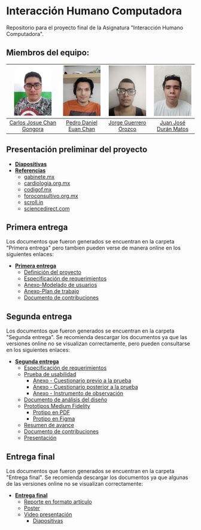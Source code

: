 # Interacción Humano Computadora
Repositorio para el proyecto final de la Asignatura "Interacción Humano Computadora".

## Miembros del equipo:

| <img src="assets/CarlosChan.jpg" width=100> | <img src="assets/PedroEuan.jpeg" width=100> | <img src="assets/JorgeGuerrero.jpeg" width=100> | <img src="assets/JuanDuran.jpeg" width=100> | 
| :----: | :----: | :----: | :----: |
| [Carlos Josue Chan Gongora](https://github.com/Shadic78) | [Pedro Daniel Euan Chan](https://github.com/dongato99) | [Jorge Guerrero Orozco](https://github.com/llYOrchll) | [Juan José Durán Matos](https://github.com/Juancrack97) |

## Presentación preliminar del proyecto

* **[Diapositivas](https://www.figma.com/file/ajxmUITsF8BkxAxivxNG8P/ProyectoIHCPresentacion?node-id=0%3A1)**
* **[Referencias](https://www.figma.com/file/ajxmUITsF8BkxAxivxNG8P/ProyectoIHCPresentacion?node-id=7%3A1260)**
    * [gabinete.mx](https://gabinete.mx/images/datadato/donacion/ST_donacion_sangre_2019.pdf)
    * [cardiologia.org.mx](https://www.cardiologia.org.mx/atencion_medica/banco_de_sangre/)
    * [codigof.mx](https://codigof.mx/donar-sangre-regalar-vida/)
    * [foroconsultivo.org.mx](https://foroconsultivo.org.mx/INCyTU/index.php/notas/salud/124-30-donacion-de-sangre-en-mexico-n-2)
    * [scroll.in](https://scroll.in/pulse/841558/blood-donation-apps-are-here-to-help-in-medical-emergencies-but-where-does-the-blood-really-go)
    * [sciencedirect.com](https://www.sciencedirect.com/science/article/pii/S2666990021000045)

## Primera entrega

Los documentos que fueron generados se encuentran en la carpeta "Primera entrega" pero tambien pueden verse
de manera online en los siguientes enlaces:
* **[Primera entrega](https://alumnosuady-my.sharepoint.com/:f:/g/personal/a18016316_alumnos_uady_mx/Eikd-WKWGwZClaxpxrIkzSYBWaDTfzJcimM2fv-5Lzexeg?e=IJ2B6C)**
	* [Definición del proyecto](https://alumnosuady-my.sharepoint.com/:w:/g/personal/a18016316_alumnos_uady_mx/EXIer8UWKqpIrAZN_w3Od6QBksbNG0FqsMtnpYGp4pgmZg?e=GDToYQ)
	* [Especificación de requerimientos](https://alumnosuady-my.sharepoint.com/:w:/g/personal/a18016316_alumnos_uady_mx/EYwVGUBSwRJMmOFeztnbwrkBaWHu00cRRscMRD1-UunSRA?e=pCZ5bA)
	* [Anexo-Modelado de usuarios](https://alumnosuady-my.sharepoint.com/:w:/g/personal/a18016316_alumnos_uady_mx/EeOVmZnApQlAtbLMNzCVxgYB5ZF035ZNx2dA1nv_EPkrEQ?e=ckjCnf)
	* [Anexo-Plan de trabajo](https://alumnosuady-my.sharepoint.com/:w:/g/personal/a18016316_alumnos_uady_mx/EZTuCeeZtdxOr_Oo6QRyaCcBoB-LSV1oaYUyAvTrmupqYA?e=TE1mSo)
	* [Documento de contribuciones](https://alumnosuady-my.sharepoint.com/:w:/g/personal/a18016316_alumnos_uady_mx/EeqhL-0HgrhFgREWEihd14wBtzET8zrN0X3t06_r8RvgtA?e=CQYTLy)
	
## Segunda entrega

Los documentos que fueron generados se encuentran en la carpeta "Segunda entrega". Se recomienda descargar los documentos ya que las versiones online
no se visualizan correctamente, pero pueden consultarse en los siguientes enlaces:
* **[Segunda entrega](https://alumnosuady-my.sharepoint.com/:f:/g/personal/a18016316_alumnos_uady_mx/Euc2DfTLIKNCrsp5-e2jwWwBEeoNydaQFa_YA3EKE06pIQ?e=1xCyjN)**
	* [Especificación de requerimientos](https://alumnosuady-my.sharepoint.com/:w:/g/personal/a18016316_alumnos_uady_mx/EUEK8WRxyj5MpTC0v2OSTn0BtWha2CzdDJVKW3QbHYCjeA?e=yDteFT)
	* [Prueba de usabilidad](https://alumnosuady-my.sharepoint.com/:w:/g/personal/a18016316_alumnos_uady_mx/Earma32vdf9BlTflkGxRi64BiSAal_D_BA1ooOkutWmobQ?e=dh5ifz)
		* [Anexo - Cuestionario previo a la prueba](https://alumnosuady-my.sharepoint.com/:w:/g/personal/a18016316_alumnos_uady_mx/EXEVV9JgSgZJtmrfTQNzteMBrYQbO4yUDgIfjfmjYuez3A?e=eQ5DKn)
		* [Anexo - Cuestionario posterior a la prueba](https://alumnosuady-my.sharepoint.com/:w:/g/personal/a18016316_alumnos_uady_mx/ESul2_-NNsFElnv5WNiZh-IB2KL0gqM_Nk58dJwIPAoqiw?e=7P2Xle)
		* [Anexo - Instrumento de observación](https://alumnosuady-my.sharepoint.com/:w:/g/personal/a18016316_alumnos_uady_mx/EegX8oxjWI9KlCBiHjkBJvIBzA38g_8AtwaCeFP-ykiI1g?e=3heOdX)		
	* [Documento de análisis del diseño](https://alumnosuady-my.sharepoint.com/:w:/g/personal/a18016316_alumnos_uady_mx/EX65e37YcPdLkG-pd2dI0_MBvHivHNT1WSlYk7qUwV11MA?e=OGINEc)
	* [Prototipos Medium Fidelity](https://www.figma.com/proto/Gl2Ls3OO5DtZFIpBOwQHZk/IHC?page-id=0%3A1&node-id=67%3A240&viewport=-2969%2C531%2C0.4267433285713196&scaling=scale-down)
		* [Protipo en PDF](https://alumnosuady-my.sharepoint.com/:b:/g/personal/a18016316_alumnos_uady_mx/EXBfBJbXmdJNif6UmFsarisBJUAGw6YLk5W03cx_-7RUWQ?e=cbRDax)
		* [Protipo en Figma](https://www.figma.com/file/Gl2Ls3OO5DtZFIpBOwQHZk/IHC?node-id=0%3A1)
	* [Resumen de avance](https://alumnosuady-my.sharepoint.com/:w:/g/personal/a18016316_alumnos_uady_mx/EU45Q4WfJyxIiHN8ACWlXREBOPnIUa0Zsdo79_uYo9FjBg?e=eZtyca)
	* [Documento de contribuciones](https://alumnosuady-my.sharepoint.com/:w:/g/personal/a18016316_alumnos_uady_mx/ETvdCUZUc-pJjG-kZiO1K6ABlUC4mm7eF_dm8zB-AnjXbQ?e=PVour4)
	* [Presentación](https://alumnosuady-my.sharepoint.com/:p:/g/personal/a18016316_alumnos_uady_mx/EZIPMx2LaPRDuvD0ZIu_jPoBazYZ0fTMgSlVp0p4PcYmIQ?e=5e0Om1)
	
## Entrega final

Los documentos que fueron generados se encuentran en la carpeta "Entrega final". Se recomienda descargar los documentos ya que algunas de las
versiones online no se visualizan correctamente:
* **[Entrega final](https://alumnosuady-my.sharepoint.com/:f:/g/personal/a18016316_alumnos_uady_mx/EsSXX1ck3VZCj3rhVuqOG34BnzNjxWCCP97cZy6z1E5b2w?e=oCzUxR)**
	* [Reporte en formato artículo](https://alumnosuady-my.sharepoint.com/:w:/g/personal/a18016316_alumnos_uady_mx/EThToEpjSNBCjqM_rGtEPMIBsLQNcHAg7pWMQT9druu_xQ?e=HrhW58)
	* [Poster](https://alumnosuady-my.sharepoint.com/:b:/g/personal/a18016316_alumnos_uady_mx/EU_3kU405OdAkDRPG2yjcOUB0YWJbABLpFItacVeMuSIQQ?e=nLVC6u)
	* [Video presentación](https://www.youtube.com/watch?v=aUeDsB6aHIU)
		* [Diapositivas](https://alumnosuady-my.sharepoint.com/:p:/g/personal/a18016316_alumnos_uady_mx/EUU0broPbtJJtt4onObBZkgBHz62QWD4l0goKANDDrNu9g?e=B1SRXB)